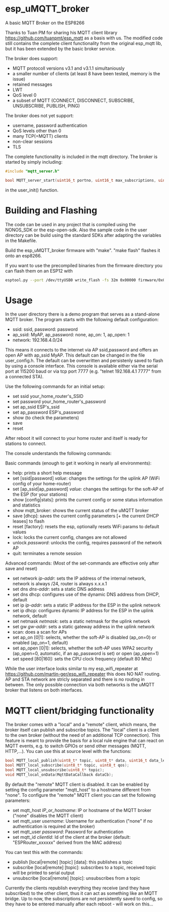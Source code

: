 # esp_uMQTT_broker
A basic MQTT Broker on the ESP8266

Thanks to Tuan PM for sharing his MQTT client library https://github.com/tuanpmt/esp_mqtt as a basis with us. The modified code still contains the complete client functionality from the original esp_mqtt lib, but it has been extended by the basic broker service.

The broker does support:
- MQTT protocoll versions v3.1 and v3.1.1 simultaniously
- a smaller number of clients (at least 8 have been tested, memory is the issue)
- retained messages
- LWT
- QoS level 0
- a subset of MQTT (CONNECT, DISCONNECT, SUBSCRIBE, UNSUBSCRIBE, PUBLISH, PING)

The broker does not yet support:
- username, password authentication
- QoS levels other than 0
- many TCP(=MQTT) clients
- non-clear sessions
- TLS

The complete functionality is included in the mqtt directory. The broker is started by simply including:

```c
#include "mqtt_server.h"

bool MQTT_server_start(uint16_t portno, uint16_t max_subscriptions, uint16_t max_retained_topics);
```

in the user_init() function. 

# Building and Flashing
The code can be used in any project that is compiled using the NONOS_SDK or the esp-open-sdk. Also the sample code in the user directory can be build using the standard SDKs after adapting the variables in the Makefile.

Build the esp_uMQTT_broker firmware with "make". "make flash" flashes it onto an esp8266.

If you want to use the precompiled binaries from the firmware directory you can flash them on an ESP12 with 

```bash
esptool.py --port /dev/ttyUSB0 write_flash -fs 32m 0x00000 firmware/0x00000.bin 0x10000 firmware/0x10000.bin
```

# Usage
In the user directory there is a demo program that serves as a stand-alone MQTT broker. The program starts with the following default configuration:
- ssid: ssid, password: password
- ap_ssid: MyAP, ap_password: none, ap_on: 1, ap_open: 1
- network: 192.168.4.0/24

This means it connects to the internet via AP ssid,password and offers an open AP with ap_ssid MyAP. This default can be changed in the file user_config.h. The default can be overwritten and persistenly saved to flash by using a console interface. This console is available either via the serial port at 115200 baud or via tcp port 7777 (e.g. "telnet 192.168.4.1 7777" from a connected STA).

Use the following commands for an initial setup:
- set ssid your_home_router's_SSID
- set password your_home_router's_password
- set ap_ssid ESP's_ssid
- set ap_password ESP's_password
- show (to check the parameters)
- save
- reset

After reboot it will connect to your home router and itself is ready for stations to connect.

The console understands the following commands:

Basic commands (enough to get it working in nearly all environments):
- help: prints a short help message
- set [ssid|password] _value_: changes the settings for the uplink AP (WiFi config of your home-router)
- set [ap_ssid|ap_password] _value_: changes the settings for the soft-AP of the ESP (for your stations)
- show [config|stats]: prints the current config or some status information and statistics
- show mqtt_broker: shows the current status of the uMQTT broker 
- save [dhcp]: saves the current config parameters [+ the current DHCP leases] to flash
- reset [factory]: resets the esp, optionally resets WiFi params to default values
- lock: locks the current config, changes are not allowed
- unlock _password_: unlocks the config, requires password of the network AP
- quit: terminates a remote session

Advanced commands:
(Most of the set-commands are effective only after save and reset)
- set network _ip-addr_: sets the IP address of the internal network, network is always /24, router is always x.x.x.1
- set dns _dns-addr_: sets a static DNS address
- set dns dhcp: configures use of the dynamic DNS address from DHCP, default
- set ip _ip-addr_: sets a static IP address for the ESP in the uplink network
- set ip dhcp: configures dynamic IP address for the ESP in the uplink network, default
- set netmask _netmask_: sets a static netmask for the uplink network
- set gw _gw-addr_: sets a static gateway address in the uplink network
- scan: does a scan for APs
- set ap_on [0|1]: selects, whether the soft-AP is disabled (ap_on=0) or enabled (ap_on=1, default)
- set ap_open [0|1]: selects, whether the soft-AP uses WPA2 security (ap_open=0,  automatic, if an ap_password is set) or open (ap_open=1)
- set speed [80|160]: sets the CPU clock frequency (default 80 Mhz)

While the user interface looks similar to my esp_wifi_repeater at https://github.com/martin-ger/esp_wifi_repeater this does NO NAT routing. AP and STA network are stricly separated and there is no routing in between. The only possible connection via both networks is the uMQTT broker that listens on both interfaces.

# MQTT client/bridging functionality
The broker comes with a "local" and a "remote" client, which means, the broker itself can publish and subscribe topics. The "local" client is a client to the own broker (without the need of an additional TCP connection). This feature is meant to provide the basis for a local rule engine that can react on MQTT events, e.g. to switch GPIOs or send other messages (MQTT, HTTP,...). You can use this at source level with the functions:

```c
bool MQTT_local_publish(uint8_t* topic, uint8_t* data, uint16_t data_length, uint8_t qos, uint8_t retain);
bool MQTT_local_subscribe(uint8_t* topic, uint8_t qos);
bool MQTT_local_unsubscribe(uint8_t* topic);
void MQTT_local_onData(MqttDataCallback dataCb);
```

By default the "remote" MQTT client is disabled. It can be enabled by setting the config parameter "mqtt_host" to a hostname different from "none". To configure the "remote" MQTT client you can set the following parameters:
- set mqtt_host _IP_or_hostname_: IP or hostname of the MQTT broker ("none" disables the MQTT client)
- set mqtt_user _username_: Username for authentication ("none" if no authentication is required at the broker)
- set mqtt_user _password_: Password for authentication
- set mqtt_id _clientId_: Id of the client at the broker (default: "ESPRouter_xxxxxx" derived from the MAC address)

You can test this with the commands:

- publish [local|remote] [topic] [data]: this publishes a topic
- subscribe [local|remote] [topic]: subscribes to a topic, received topic will be printed to serial output
- unsubscribe [local|remote] [topic]: unsubscribes from a topic

Currently the clients republish everything they receive (and they have subscribed) to the other client, thus it can act as something like an MQTT bridge. Up to now, the subscriptions are not persistently saved to config, so they have to be entered manually after each reboot - will work on this...
